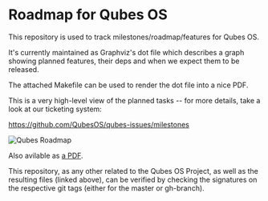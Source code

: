 Roadmap for Qubes OS
=====================

This repository is used to track milestones/roadmap/features for Qubes OS.

It's currently maintained as Graphviz's dot file which describes a graph showing
planned features, their deps and when we expect them to be released.

The attached Makefile can be used to render the dot file into a nice PDF.

This is a very high-level view of the planned tasks -- for more details, take a
look at our ticketing system:

https://github.com/QubesOS/qubes-issues/milestones

![Qubes Roadmap](https://rootkovska.github.io/qubes-roadmap/roadmap.png)

Also avilable as [a PDF](https://rootkovska.github.io/qubes-roadmap/roadmap.pdf).

This repository, as any other related to the Qubes OS Project, as well as the
resulting files (linked above), can be verified by checking the signatures on
the respective git tags (either for the master or gh-branch).
